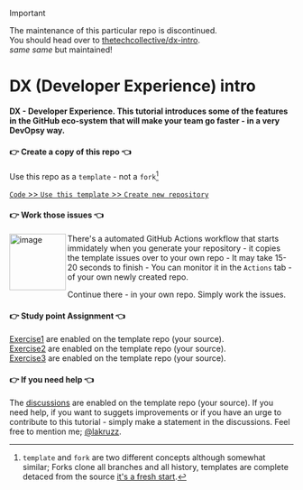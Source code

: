 > [!IMPORTANT]  
> The maintenance of this particular repo is discontinued.<br/>
> You should head over to [thetechcollective/dx-intro](https://github.com/thetechcollective/dx-intro).<br/>
> _same same_ but maintained!



# DX (Developer Experience) intro
**DX - Developer Experience. This tutorial introduces some of the features in the GitHub eco-system that will make your team go faster - in a very DevOpsy way.**

#### 👉 Create a copy of this repo 👈

Use this repo as a `template` - not a `fork`[^template]

[^template]: `template` and `fork` are two different concepts although somewhat similar; Forks clone all branches and all history, templates are complete detaced from the source [it's a fresh start](https://docs.github.com/en/repositories/creating-and-managing-repositories/creating-a-repository-from-a-template#about-repository-templates). 

[`Code` >> `Use this template` >> `Create new repository`](/../../generate "Note that all links in GitHub issues, discussions and .md files opens default in the same tab as your current - so make it a habbit to hold down CTRL (Windows & Linux) or ⌘ (Mac) when you click a link")

#### 👉 Work those issues 👈

<img width="100" align="left" alt="image" src="https://user-images.githubusercontent.com/155492/219313640-1328aefb-7695-41d2-bbef-5c5ffe6ab079.png"> There's a automated GitHub Actions workflow that starts immidately when you generate your repository - it copies the template issues over to your own repo - It may take 15-20 seconds to finish - You can monitor it in the `Actions` tab - of your own newly created repo.

Continue there - in your own repo. Simply work the issues.

#### 👉 Study point Assignment 👈
[Exercise1](/deck/DockerMySQL.md) are enabled on the template repo (your source).
<br>
[Exercise2](/deck/DockerWebApp.md) are enabled on the template repo (your source).
<br>
[Exercise3](/deck/DockerVolumeCompose.md) are enabled on the template repo (your source).
<br>


#### 👉 If you need help 👈
The [discussions](https://github.com/kea-dev/dx-intro/discussions "Note that all links in GitHub issues, discussions and .md files opens default in the same tab as your current - so make it a habbit to hold down CTRL (Windows & Linux) or ⌘ (Mac) when you click a link") are enabled on the template repo (your source). If you need help, if you want to suggets improvements or if you have an urge to contribute to this tutorial - simply make a statement in the discussions. Feel free to mention me; [@lakruzz](https://github.com/lakruzz).
